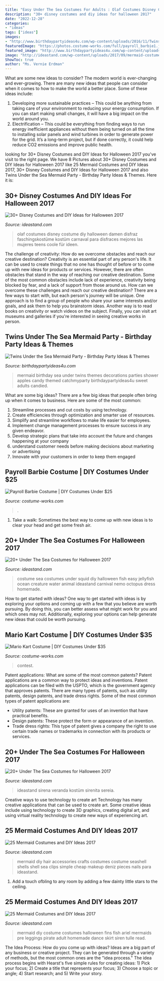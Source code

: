 ```yaml
---
title: "Easy Under The Sea Costumes For Adults : Olaf Costumes Disney Costume Diy Halloween Damen Disfraz Faschingskostüme Kostüm Carnaval Para Disfraces Mejores Las Mujeres Teens Coole Für Ideen"
description: "30+ disney costumes and diy ideas for halloween 2017"
date: "2022-12-28"
categories:
- "ideas"
tags: ["ideas"]
images:
- "http://www.birthdaypartyideas4u.com/wp-content/uploads/2016/11/Twins-Under-the-Sea-Mermaid-Birthday-Party-Candied-Apples-600x798.jpeg"
featuredImage: "https://photos.costume-works.com/full/payroll_barbie1.jpg"
featured_image: "http://www.birthdaypartyideas4u.com/wp-content/uploads/2016/11/Twins-Under-the-Sea-Mermaid-Birthday-Party-Candied-Apples-600x798.jpeg"
image: "http://ideastand.com/wp-content/uploads/2017/09/mermaid-costume-diy/12-mermaid-costume-diy-ideas-tutorials.jpg"
ShowToc: true
author: "Ms. Vernie Erdman"
---
```



What are some new ideas to consider?
The modern world is ever-changing and ever-growing. There are many new ideas that people can consider when it comes to how to make the world a better place. Some of these ideas include: 
1. Developing more sustainable practices – This could be anything from taking care of your environment to reducing your energy consumption. If you can start making small changes, it will have a big impact on the world around you. 
2. Electrification – This could be everything from finding ways to run energy inefficient appliances without them being turned on all the time to installing solar panels and wind turbines in order to generate power for the grid. It’s a long-term project, but if done correctly, it could help reduce CO2 emissions and improve public health. 

	

		
looking for 30+ Disney Costumes and DIY Ideas for Halloween 2017 you've visit to the right page. We have 8 Pictures about 30+ Disney Costumes and DIY Ideas for Halloween 2017 like 25 Mermaid Costumes and DIY Ideas 2017, 30+ Disney Costumes and DIY Ideas for Halloween 2017 and also Twins Under the Sea Mermaid Party - Birthday Party Ideas &amp; Themes. Here it is:
		
    
## 30+ Disney Costumes And DIY Ideas For Halloween 2017

<img loading=lazy src="https://ideastand.com/wp-content/uploads/2017/09/disney-costumes/26-disney-halloween-costume-diy-1.jpg" onerror="this.onerror=null;this.src='https://tse3.mm.bing.net/th?id=OIP.TcFFWasuSmR_pU1M1vk6mAHaIC&amp;pid=15.1';" alt="30+ Disney Costumes and DIY Ideas for Halloween 2017">

_Source: ideastand.com_

>olaf costumes disney costume diy halloween damen disfraz faschingskostüme kostüm carnaval para disfraces mejores las mujeres teens coole für ideen. 

	

The challenge of creativity: How do we overcome obstacles and reach our creative destination?
Creativity is an essential part of any person's life. It can be used to create things that no one has thought of before or to come up with new ideas for products or services. However, there are often obstacles that stand in the way of reaching our creative destination. Some of the most common obstacles include lack of experience, creativity being blocked by fear, and a lack of support from those around us. How can we overcome these challenges and reach our creative destination? There are a few ways to start with, but each person's journey will be unique. One approach is to find a group of people who share your same interests and/or goals, and ask them to help you brainstorm ideas. Another way is to read books on creativity or watch videos on the subject. Finally, you can visit art museums and galleries if you're interested in seeing creative works in person.

    
## Twins Under The Sea Mermaid Party - Birthday Party Ideas &amp; Themes

<img loading=lazy src="http://www.birthdaypartyideas4u.com/wp-content/uploads/2016/11/Twins-Under-the-Sea-Mermaid-Birthday-Party-Candied-Apples-600x798.jpeg" onerror="this.onerror=null;this.src='https://tse2.mm.bing.net/th?id=OIP.emk9IH9uhEvQmoxr-fyo-QHaJ2&amp;pid=15.1';" alt="Twins Under the Sea Mermaid Party - Birthday Party Ideas &amp; Themes">

_Source: birthdaypartyideas4u.com_

>mermaid birthday sea under twins themes decorations parties shower apples candy themed catchmyparty birthdaypartyideas4u sweet adults candied. 

	

What are some big ideas?
There are a few big ideas that people often bring up when it comes to business. Here are some of the most common:
1. Streamline processes and cut costs by using technology.
2. Create efficiencies through optimization and smarter use of resources.
3. Simplify and streamline workflows to make life easier for employees.
4. Implement change management processes to ensure success in any given endeavor. 
5. Develop strategic plans that take into account the future and changes happening at your company 
6. understand customer needs before making decisions about marketing or advertising 
7. Innovate with your customers in order to keep them engaged 

    
## Payroll Barbie Costume | DIY Costumes Under $25

<img loading=lazy src="https://photos.costume-works.com/full/payroll_barbie1.jpg" onerror="this.onerror=null;this.src='https://tse2.mm.bing.net/th?id=OIP.SDkU4ELhMPZmniB68pkEOQHaRt&amp;pid=15.1';" alt="Payroll Barbie Costume | DIY Costumes Under $25">

_Source: costume-works.com_

>. 

	

1. Take a walk: Sometimes the best way to come up with new ideas is to clear your head and get some fresh air.

    
## 20+ Under The Sea Costumes For Halloween 2017

<img loading=lazy src="https://ideastand.com/wp-content/uploads/2017/09/sea-costume-diy/23-under-the-sea-costumes-costume-diy.jpg" onerror="this.onerror=null;this.src='https://tse4.mm.bing.net/th?id=OIP.59LkrZmycHEjhqVd1JNw5gHaJ4&amp;pid=15.1';" alt="20+ Under The Sea Costumes for Halloween 2017">

_Source: ideastand.com_

>costume sea costumes under squid diy halloween fish easy jellyfish ocean creature water animal ideastand carnival nemo octopus dress homemade. 

	

How to get started with ideas?
One way to get started with ideas is by exploring your options and coming up with a few that you believe are worth pursuing. By doing this, you can better assess what might work for you and which ones may not. Additionally, exploring your options can help generate new ideas that could be worth pursuing.

    
## Mario Kart Costume | DIY Costumes Under $35

<img loading=lazy src="https://photos.costume-works.com/full/mario_kart59.jpg" onerror="this.onerror=null;this.src='https://tse3.mm.bing.net/th?id=OIP.HinOg4l8Zcqc-R_sx4IzhQHaH2&amp;pid=15.1';" alt="Mario Kart Costume | DIY Costumes Under $35">

_Source: costume-works.com_

>contest. 

	

Patent applications: What are some of the most common patents?
Patent applications are a common way to protect ideas and inventions. Patent applications can be filed with the USPTO, which is the government agency that approves patents. There are many types of patents, such as utility patents, design patents, and trade dress rights. Some of the most common types of patent applications are: 
- Utility patents: These are granted for uses of an invention that have practical benefits. 
- Design patents: These protect the form or appearance of an invention. 
- Trade dress rights: This type of patent gives a company the right to use certain trade names or trademarks in connection with its products or services.

    
## 20+ Under The Sea Costumes For Halloween 2017

<img loading=lazy src="https://ideastand.com/wp-content/uploads/2017/09/sea-costume-diy/21-under-the-sea-costumes-costume-diy.jpg" onerror="this.onerror=null;this.src='https://tse4.mm.bing.net/th?id=OIP.014RAh1maMTDsYYMTtX3kAHaLH&amp;pid=15.1';" alt="20+ Under The Sea Costumes for Halloween 2017">

_Source: ideastand.com_

>ideastand sirena veranda kostüm sirenita sereia. 

	

Creative ways to use technology to create art
Technology has many creative applications that can be used to create art. Some creative ideas include using technology to create 3D graphics, creating digital art, and using virtual reality technology to create new ways of experiencing art.

    
## 25 Mermaid Costumes And DIY Ideas 2017

<img loading=lazy src="http://ideastand.com/wp-content/uploads/2017/09/mermaid-costume-diy/12-mermaid-costume-diy-ideas-tutorials.jpg" onerror="this.onerror=null;this.src='https://tse4.mm.bing.net/th?id=OIP._9v74bGER80cIws-ydnihAHaLe&amp;pid=15.1';" alt="25 Mermaid Costumes and DIY Ideas 2017">

_Source: ideastand.com_

>mermaid diy hair accessories crafts costumes costume seashell shells shell sea clips simple cheap makeup deniz pieces nails para ideastand. 

	

1. Add a touch ofbling to any room by adding a few dainty little stars to the ceiling.

    
## 25 Mermaid Costumes And DIY Ideas 2017

<img loading=lazy src="http://ideastand.com/wp-content/uploads/2017/09/mermaid-costume-diy/13-mermaid-costume-diy-ideas-tutorials.jpg" onerror="this.onerror=null;this.src='https://tse2.mm.bing.net/th?id=OIP.gBM-xxMjWPYBX99MWDecWQHaLH&amp;pid=15.1';" alt="25 Mermaid Costumes and DIY Ideas 2017">

_Source: ideastand.com_

>mermaid diy costume costumes halloween fins fish ariel mermaids pre leggings pirate adult homemade dance skirt siren tulle read. 

	

The Idea Process: How do you come up with ideas?
Ideas are a big part of any business or creative project. They can be generated through a variety of methods, but the most common ones are the "idea process." The idea process begins with Hearst's five simple rules for creating ideas: 1) Pick your focus; 2) Create a title that represents your focus; 3) Choose a topic or angle; 4) Start research; and 5) Write your story.

